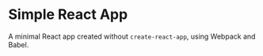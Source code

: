 # Simple React App

A minimal React app created without `create-react-app`, using Webpack and Babel.
